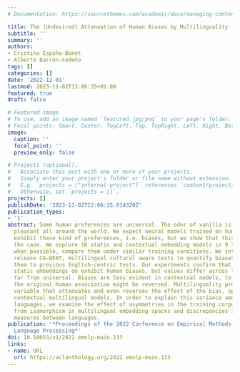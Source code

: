 ```yaml
---
# Documentation: https://sourcethemes.com/academic/docs/managing-content/

title: The (Undesired) Attenuation of Human Biases by Multilinguality
subtitle: ''
summary: ''
authors:
- Cristina España-Bonet
- Alberto Barrón-Cedeño
tags: []
categories: []
date: '2022-12-01'
lastmod: 2023-11-02T13:06:35+01:00
featured: true
draft: false

# Featured image
# To use, add an image named `featured.jpg/png` to your page's folder.
# Focal points: Smart, Center, TopLeft, Top, TopRight, Left, Right, BottomLeft, Bottom, BottomRight.
image:
  caption: ''
  focal_point: ''
  preview_only: false

# Projects (optional).
#   Associate this post with one or more of your projects.
#   Simply enter your project's folder or file name without extension.
#   E.g. `projects = ["internal-project"]` references `content/project/deep-learning/index.md`.
#   Otherwise, set `projects = []`.
projects: []
publishDate: '2023-11-02T12:06:35.014320Z'
publication_types:
- '1'
abstract: Some human preferences are universal. The odor of vanilla is perceived as
  pleasant all around the world. We expect neural models trained on human texts to
  exhibit these kind of preferences, i.e. biases, but we show that this is not always
  the case. We explore 16 static and contextual embedding models in 9 languages and,
  when possible, compare them under similar training conditions. We introduce and
  release CA-WEAT, multilingual cultural aware tests to quantify biases, and compare
  them to previous English-centric tests. Our experiments confirm that monolingual
  static embeddings do exhibit human biases, but values differ across languages, being
  far from universal. Biases are less evident in contextual models, to the point that
  the original human association might be reversed. Multilinguality proves to be another
  variable that attenuates and even reverses the effect of the bias, specially in
  contextual multilingual models. In order to explain this variance among models and
  languages, we examine the effect of asymmetries in the training corpus, departures
  from isomorphism in multilingual embedding spaces and discrepancies in the testing
  measures between languages.
publication: '*Proceedings of the 2022 Conference on Empirical Methods in Natural
  Language Processing*'
doi: 10.18653/v1/2022.emnlp-main.133
links:
- name: URL
  url: https://aclanthology.org/2022.emnlp-main.133
---
```


